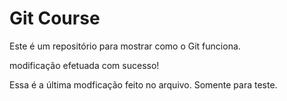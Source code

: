 # Git Course

Este é um repositório para mostrar como o Git funciona.

modificação efetuada com sucesso!

Essa é a última modficação feito no arquivo. Somente para teste.
